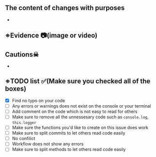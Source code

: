 ## The content of changes with purposes

-

## ※Evidence 📷(image or video)


## Cautions☠

-

## ※TODO list ✅(Make sure you checked all of the boxes)

- [x] Find no typo on your code
- [ ] Any errors or warnings does not exist on the console or your terminal
- [ ] Add comment on the code which is not easy to read for others
- [ ] Make sure to remove all the unnessesary code such as `console.log`, `this.logger`
- [ ] Make sure the functions you'd like to create on this issue does work
- [ ] Make sure to split commits to let others read code easily
- [ ] No confilict
- [ ] Workflow does not show any errors
- [ ] Make sure to split methods to let others read code easily
